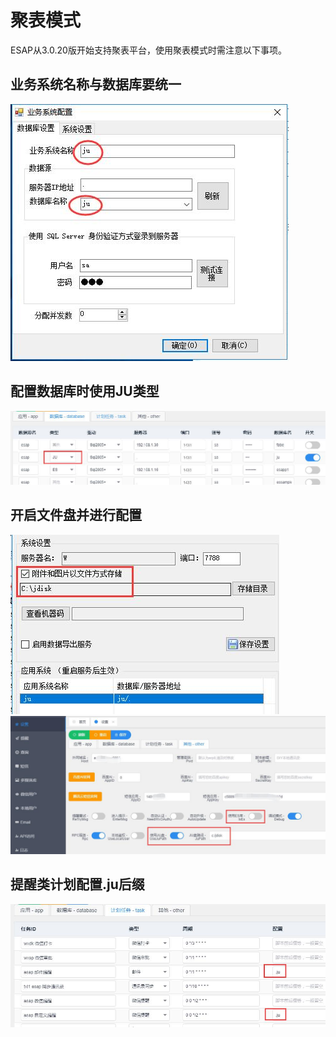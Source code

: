 # 聚表模式
ESAP从3.0.20版开始支持聚表平台，使用聚表模式时需注意以下事项。

## 业务系统名称与数据库要统一
![](/img/juap-1.jpg)

## 配置数据库时使用JU类型
![](/img/juap-2.jpg)

## 开启文件盘并进行配置
![](/img/juap-3.jpg)
![](/img/juap-4.jpg)

## 提醒类计划配置.ju后缀
![](/img/juap-5.jpg)
